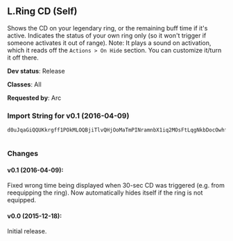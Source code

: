 ## L.Ring CD (Self)

Shows the CD on your legendary ring, or the remaining buff time if it's
active. Indicates the status of your own ring only (so it won't trigger
if someone activates it out of range). Note: It plays a sound on
activation, which it reads off the `Actions > On Hide` section.
You can customize it/turn it off there.

**Dev status**: Release

**Classes**: All

**Requested by**: Arc

### Import String for v0.1 (2016-04-09)

    d0uJqaGiQQUKkrgff1POkMLOQBjiTlvQHjOoMaTmPINramnbX1iq2MOsFtLqgNkbDocOwhfj4EIs7JavhKcTqQs6HuGMibkxKQu2ibOpsvIrsrs6KeQwjP6LQeQzsvPUjfPStkIFsvjdLcOLsO8uknvc5QQeWwPiP(kfGZQsGElvPAUIkCxQkSxL(RuPbJoSilwurpMetwfxMOntsFMGgTO40uz1uKiVwLOMnPCBPQDRQFlXWfWYLYZL00vCDH2of03PQOXtrQoVkP1trs8EksuZNaY9PiH2p8gCfT2ZkATjLXv(6kATQU3vZSIw7P0TwI)z96ARL4FwR4)iBQjfzomEoLVMddqMUSXylvZHbw8PSzm2svttECPCylX)uZHsgxVSExekCT1s8pDvYK(xQTwtlvhzBN16E3SIwRsSoL(1QvusAGQXxzCLh09UXShOdcccQvusAGgZdoGzbtXwQR8nmpOxKJixV0ShOdccccDqqqqTIssd84QbaZcAaY0LngBPQnzO8CFC1aAPRvVB82D8b0bbbbDQGhxnay6pGhxnWDszCLVcM(d4XvdCNugx5R3QU3vZaozKp0bbbbbbbb1kkjnqvWSGhxnWDszCLVER6Exnd0bbbbbbbbDQGQ3Ns3Aj(hW0FavVRL4FaNmYh6GGGGGGGGGGGGQXxzCLh04DaT0vBj(hZEGoiiiiiiiiiiiiiiiObQLUAlX)iGonPz17Aj(N8GQ31s8pDvYK(xQbwAGMMrRiVjMhOdccccccccccck)d0bbbbbbbbL)b6GGGGY)aDqqqqNk4xgqJ3b0sxTL4FaNmYh6GGGGGGGGQXxzCLh04DaT0vBj(hZEaL)b6GGGGY)aDqqqqOdcccA8EccMfm0(0K5otuOem0qbf56LG(mJ8bRL4Fa1s1bmGw6Q8aDqqqqOdcccA8U5EHvWSGMYEpyNqYvacXhGzb9lktPLQXQ)8GEpyNqYvaeKpaZc63e3KPL6Jv)5b9EWoHKRaKRpaZc630sjTy1FEqVhSti5kaxKpaZc63MELjw9Nh07b7esUcWf6dWSG(92Kr2sAXQFtrOdccccDqqqqTIssdun(kJR8GcLJyUxO4VAXShOdcccccccQvusAGUtW8GUtN8GFQxgmp4N6LDYd2CVWk0bbbbbbbbBUxyfmlOX7M7fwHoiiiiiiiO7eemlOxKJ4VHYFkTRIpYEXfmZ(dOLUkB(ZdkUjMARV9LOUcO4M4fVjwqpqheeeeeee8t9YGGzbBUxy17UtqFaDqqqqqqqqNk4N6LbbNmYhSjNy7bDNG5b)uVmiO8pqheeeeeee0D6aMf0lYr83q5pL2vXhzV4cMz)b0sxLn)5bf3etT13(suxbuCt8I3eRJhOdccccccc(PEzhWSGn3lS6D3PJpGoiiiiiiiOtf8t9YoGtg5d2KtS9GUtN8GFQx2bu(hOdccck)d0bbbbHoiiiOA8vgx5bnEhdCsJum3l0ShOdcccccccA8wj2AI5EH5bnEReBnXCVqts9sWSGcLJyUxO4VAXShOdccck)d0bbbbHoiiiOX7yGtAKI5EHM9aDqqqqJ3thWSGdyOHckY1lb9zg5d2CVqq3Rwa1s1bmg4Kg5b6Y)aD37gZEw7P0vjwNs)61DwBDsTzfT2tPBTe)ZMZ1wlX)SwqLyDk97SZAtNJBCLpP1DAoHcLT6kAnj4kATtZjuOSTIwRsgPYLxBmWjnY1QeRtPFTQXxzCL3ShOdcccQvusAGgZdoGzbtXwQR8nmpOxKJixV0ShOdccc6ubhWqbnEpDafCWGGtg5dDqqqqqqqqJ3thWSGd0bbbbbbbbnEhdCsJum3l0ShOdccck)d0bbbbBYj2EWPfLqx(N1QeRtPV7CnGCT1jnX6ALgk)zTgS8h34kFDT1yoLgk)XaBsvNPVwRb6nF771wJ5uAO8hBuv1z6RTRbnAf11kYOyIw7CnGCTkX6u6xB8Lgk)zTP4uwB8DZAdOLUkBRnwLDtA(mDToTOC96AJvz347M1R7S24pnNqHY2kATkX6u6xRA8vgx5n7b6GGGGn5eBp40IsOl)Zo7SZAtXPS5CTkLI2P4ZFZ5AvI1P0lsA6ZAvJVY4kVzpqheeeuROK0anMhCaZcMITux5ByEqVihrUEPzpqheee0Pc(Lb04TsS1eZ9cbNmYh6GGGGGGGGn5eBp0bbbbL)b6GGGGAfLKgyDsTjp4j2aZc6f5i(i7nyPODk(8nB8wj2AI5EHEGoiiiOtf8eBGzZcggCYiFOdccccccc2KtS9G(fifv1WHvvdhwmb7ckqn)qheeeuQvLqheeeeeeeuROK0aRGzbhWqbRtQnqheeeeeee0PcEbE341OQQz)b0sxLn)5bnEReBnXCVqts9spGtg5dDqqqqqqqqqqqqNk4agkOX7jiOGdMByWjJ8HoiiiiiiiiiiiiiiiOX7jiywWb6GGGGGGGGGGGGGGGGgVdOLUAlX)y2d0bbbbbbbbbbbbL)b6GGGGGGGGGGGGAfLKgyemlyFAYCRiDAMdkiWqbREGoiiiiiiiiiiiytoX2dwNM7fERwA9PXSFbsrv9s1lDeOM)8GMJcUGat)b0VQQQA4W(blnq)QQHdhoSFp5bJEGoiiiiiiiOuRkHoiiiiiiiiiiiOwrjPbgbZc2NMm3ksNM5tSbgky1d0bbbbbbbbbbbb1kkjnqdbZcAock4zbZnmy6pG1P5EH3QLwFAm7pOPWLc354ppyemuWCd7bS0aNsDAUxO5OhpqheeeeeeeeeeeSjNy7bRtZ9cVvlT(0y2VaPOQEP6LQcuZFEqZrbpyyW0Fa9RQQQQQ6hS0a9hoSQA4W(9Kh0qpqheeeeeeeu(hOdccck)d0bbbbHU8pR9iRkR1ytb0WW3bb7eoyUHgoKqdlWR94QMsXxzCgkxBstBThxnGw6Q4kLFTI)JSPMuK5qCLYxZHnGutRRjPj2KDnaxnGnGw5ix7XvdOLUANKYLRR9skRvT8ZAfWw6vkUQVE5Avl)iGAjH11kYuvCdEX(6ciY3IBI3wRA5hRZurUM0jK1Mr6eMzwtcrqR1DwRVVfZ9cbnOGbA2k1u9Sw37MUkL(aAYrEwtcUwTs6SIwRIwQwxrRTpQnUv0AnaJI5BFzWlE96oRT6EHAY1AagfZ3(YGx8oR94uvDkrT56kAT9rTXTI2zN1QMugx5xrRTpQnUv0o7S2p1lxRXMI7pY12skYv0A7JAJBfTZoRTv0KRO12h1g3kANDw7K0K)SIwBFuBCROD2zTXQS7N6LBoxBSk7(sdLTnN7S2p2lQ5eku2QRjDwBtk0vErxdixRtP8RTojLlxnWI7N1AqVzIiVj2ANMtOqzBfTwLmsLlV2yGtAKRvjwNs)AvJVY4kVzpqheeeSjNy7btXwQR8n8wj2AI5EHqx(N1QeRtPxWIT04k)AxRsSoLEXvk)AxRsSoL(UZ1aY1wN0eRRvAO8N1AWYFCJR811oxdixRsSoL(1gFPHYFwBkoL1gRYUjnFMUwNwuUEDTXQSB8DZ61DwB8NMtOqzBfTwLyDk9Rvn(kJR8M9aDqqqWMCIThCArj0L)zN16t3zYSMeIGwRP7lv1QCwbm0qeKahuqc6cdjy4GHVqbwaUOvn0qczTx9LQAvoRjDYvGVdhoSaFr5kOC7iODwB)ApRTU2o3bVdF3rqR1W1KGH0j4o7c
     

### Changes

#### v0.1 (2016-04-09):

Fixed wrong time being displayed when 30-sec CD was triggered (e.g.
from reequipping the ring). Now automatically hides itself if the
ring is not equipped.


#### v0.0 (2015-12-18):

Initial release.

